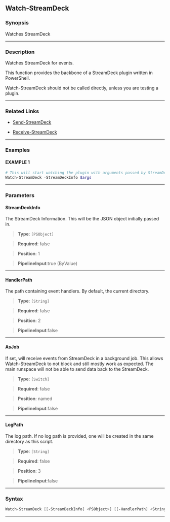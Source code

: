 Watch-StreamDeck
----------------
### Synopsis
Watches StreamDeck

---
### Description

Watches StreamDeck for events.

This function provides the backbone of a StreamDeck plugin written in PowerShell.

Watch-StreamDeck should not be called directly, unless you are testing a plugin.

---
### Related Links
* [Send-StreamDeck](Send-StreamDeck.md)



* [Receive-StreamDeck](Receive-StreamDeck.md)



---
### Examples
#### EXAMPLE 1
```PowerShell
# This will start watching the plugin with arguments passed by StreamDeck
Watch-StreamDeck -StreamDeckInfo $args
```

---
### Parameters
#### **StreamDeckInfo**

The StreamDeck Information.
This will be the JSON object initially passed in.



> **Type**: ```[PSObject]```

> **Required**: false

> **Position**: 1

> **PipelineInput**:true (ByValue)



---
#### **HandlerPath**

The path containing event handlers.  By default, the current directory.



> **Type**: ```[String]```

> **Required**: false

> **Position**: 2

> **PipelineInput**:false



---
#### **AsJob**

If set, will receive events from StreamDeck in a background job.
This allows Watch-StreamDeck to not block and still mostly work as expected.
The main runspace will not be able to send data back to the StreamDeck.



> **Type**: ```[Switch]```

> **Required**: false

> **Position**: named

> **PipelineInput**:false



---
#### **LogPath**

The log path.
If no log path is provided, one will be created in the same directory as this script.



> **Type**: ```[String]```

> **Required**: false

> **Position**: 3

> **PipelineInput**:false



---
### Syntax
```PowerShell
Watch-StreamDeck [[-StreamDeckInfo] <PSObject>] [[-HandlerPath] <String>] [-AsJob] [[-LogPath] <String>] [<CommonParameters>]
```
---
